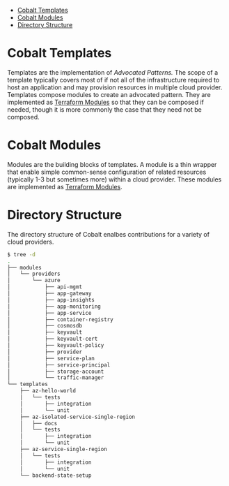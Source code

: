 - [Cobalt Templates](#cobalt-templates)
- [Cobalt Modules](#cobalt-modules)
- [Directory Structure](#directory-structure)

# Cobalt Templates

Templates are the implementation of *Advocated Patterns.* The scope of a template typically covers most of if not all of the infrastructure required to host an application and may provision resources in multiple cloud provider. Templates compose modules to create an advocated pattern. They are implemented as [Terraform Modules](https://www.terraform.io/docs/configuration/modules.html) so that they can be composed if needed, though it is more commonly the case that they need not be composed.

# Cobalt Modules

Modules are the building blocks of templates. A module is a thin wrapper that enable simple common-sense configuration of related resources (typically 1-3 but sometimes more) within a cloud provider. These modules are implemented as [Terraform Modules](https://www.terraform.io/docs/configuration/modules.html).

# Directory Structure

The directory structure of Cobalt enalbes contributions for a variety of cloud providers.

```bash
$ tree -d
.
├── modules
│   └── providers
│       └── azure
│           ├── api-mgmt
│           ├── app-gateway
│           ├── app-insights
│           ├── app-monitoring
│           ├── app-service
│           ├── container-registry
│           ├── cosmosdb
│           ├── keyvault
│           ├── keyvault-cert
│           ├── keyvault-policy
│           ├── provider
│           ├── service-plan
│           ├── service-principal
│           ├── storage-account
│           └── traffic-manager
└── templates
    ├── az-hello-world
    │   └── tests
    │       ├── integration
    │       └── unit
    ├── az-isolated-service-single-region
    │   ├── docs
    │   └── tests
    │       ├── integration
    │       └── unit
    ├── az-service-single-region
    │   └── tests
    │       ├── integration
    │       └── unit
    └── backend-state-setup
```
